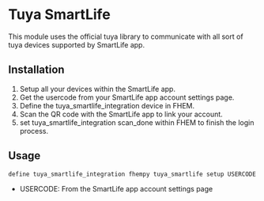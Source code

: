 
# Tuya SmartLife
This module uses the official tuya library to communicate with all sort of tuya devices supported by SmartLife app.

## Installation
 1. Setup all your devices within the SmartLife app.
 2. Get the usercode from your SmartLife app account settings page.
 3. Define the tuya_smartlife_integration device in FHEM.
 4. Scan the QR code with the SmartLife app to link your account.
 5. set tuya_smartlife_integration scan_done within FHEM to finish the login process.


## Usage
```
define tuya_smartlife_integration fhempy tuya_smartlife setup USERCODE
```

 - USERCODE: From the SmartLife app account settings page
